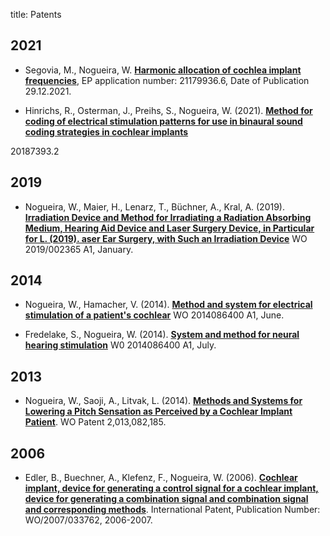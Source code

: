 title: Patents

## 2021
* Segovia, M., Nogueira, W.  **[Harmonic allocation of cochlea implant frequencies](https://data.epo.org/publication-server/document?iDocId=6718564&iFormat=0)**, EP application number: 21179936.6, Date of Publication 29.12.2021.

* Hinrichs, R., Osterman, J., Preihs, S., Nogueira, W. (2021). **[Method for coding of electrical stimulation patterns for use in binaural sound coding strategies in cochlear implants ](https://data.epo.org/publication-server/document?iDocId=6478509&iFormat=0)**

20187393.2
 
## 2019
* Nogueira, W., Maier, H., Lenarz, T., Büchner, A., Kral, A. (2019). **[Irradiation Device and Method for Irradiating a Radiation Absorbing Medium, Hearing Aid Device and Laser Surgery Device, in Particular for L. (2019). aser Ear Surgery, with Such an Irradiation Device](https://patentscope.wipo.int/search/en/detail.jsf;jsessionid=CFBEDB590E4E62963F966DEEE1B77CC5.wapp2nB?docId=EP235559135&recNum=17442&office=&queryString=&prevFilter=&sortOption=Pub+Date+Desc&maxRec=73281997)** WO 2019/002365 A1, January.

## 2014
* Nogueira, W., Hamacher, V. (2014). **[Method and system for electrical stimulation of a patient's cochlear](https://patents.google.com/patent/WO2014086400A1/nl)**
WO 2014086400 A1, June.

* Fredelake, S., Nogueira, W. (2014). **[System and method for neural hearing stimulation](https://patentscope.wipo.int/search/en/detail.jsf?docId=WO2014108202)**
W0 2014086400 A1, July.

## 2013
* Nogueira, W., Saoji, A., Litvak, L. (2014). **[Methods and Systems for Lowering a Pitch Sensation as Perceived by a Cochlear Implant Patient](https://patentscope.wipo.int/search/en/detail.jsf?docId=WO2013082185)**. WO Patent 2,013,082,185.

## 2006
* Edler, B., Buechner, A., Klefenz, F., Nogueira, W. (2006). **[Cochlear implant, device for generating a control signal for a cochlear implant, device for generating a combination signal and combination signal and corresponding methods](https://patents.google.com/patent/US20090157143A1/en)**. International Patent, Publication Number: WO/2007/033762, 2006-2007.


